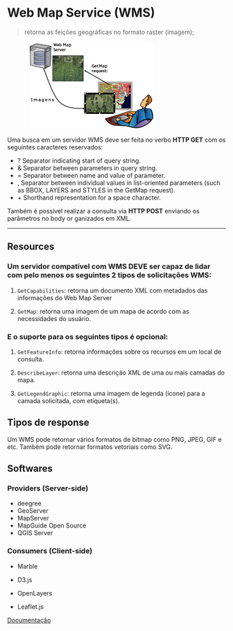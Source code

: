 # Web Map Service (WMS)

> retorna as feições geográficas no formato raster (imagem);

<img src="./assets/ogc_wms.png"
     alt="WMS"
     style="height: 200px; margin-left: 10%; border-radius: 1rem" />

Uma busca em um servidor WMS deve ser feita no verbo **HTTP GET** com os seguintes caracteres reservados:

-   ? Separator indicating start of query string.
-   & Separator between parameters in query string.
-   = Separator between name and value of parameter.
-   , Separator between individual values in list-oriented parameters (such as BBOX, LAYERS and STYLES in the GetMap request).
-   \+ Shorthand representation for a space character.

Também é possível realizar a consulta via **HTTP POST** enviando os parâmetros no body or ganizados em XML.

---

## Resources

### Um servidor compatível com WMS DEVE ser capaz de lidar com pelo menos os seguintes 2 tipos de solicitações WMS:

1. `GetCapabilities`: retorna um documento XML com metadados das informações do Web Map Server

2. `GetMap`: retorna uma imagem de um mapa de acordo com as necessidades do usuário.

### E o suporte para os seguintes tipos é opcional:

1. `GetFeatureInfo`: retorna informações sobre os recursos em um local de consulta.

2. `DescribeLayer`: retorna uma descrição XML de uma ou mais camadas do mapa.

3. `GetLegendGraphic`: retorna uma imagem de legenda (ícone) para a camada solicitada, com etiqueta(s).

## Tipos de response

Um WMS pode retornar vários formatos de bitmap como PNG, JPEG, GIF e etc. Também pode retornar formatos vetoriais como SVG.

## Softwares

### Providers (Server-side)

-   deegree
-   GeoServer
-   MapServer
-   MapGuide Open Source
-   QGIS Server

### Consumers (Client-side)

-   Marble

-   D3.js
-   OpenLayers
-   Leaflet.js

[Documentação](https://www.opengeospatial.org/standards/wms)
